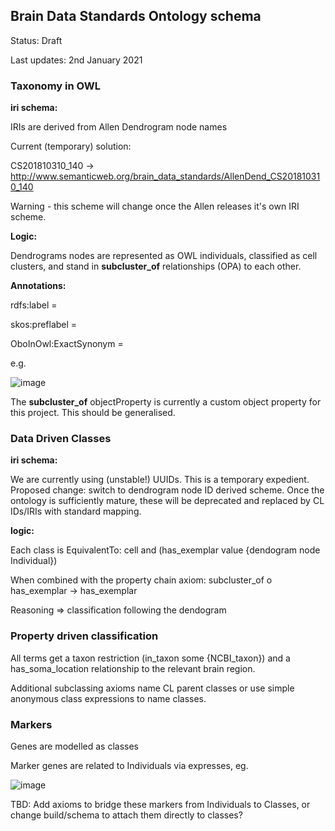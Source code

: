 ## Brain Data Standards Ontology schema

Status: Draft

Last updates: 2nd January 2021

### Taxonomy in OWL 

**iri schema:**

IRIs are derived from Allen Dendrogram node names

Current (temporary) solution: 

CS201810310_140
->
http://www.semanticweb.org/brain_data_standards/AllenDend_CS201810310_140

Warning - this scheme will change once the Allen releases it's own IRI scheme.

**Logic:**

Dendrograms nodes are represented as OWL individuals, classified as cell clusters, and stand in **subcluster_of** relationships (OPA) to each other.

**Annotations:**

rdfs:label = 

skos:preflabel = 

OboInOwl:ExactSynonym = 

e.g. 

![image](https://user-images.githubusercontent.com/112839/103462929-a061fa80-4d20-11eb-928c-6f2b7d2ece7f.png)


The **subcluster_of** objectProperty is currently a custom object property for this project.  This should be generalised.

### Data Driven Classes

**iri schema:**

We are currently using (unstable!) UUIDs.  This is a temporary expedient.  Proposed change: switch to dendrogram node ID derived scheme.  Once the ontology is sufficiently mature, these will be deprecated and replaced by CL IDs/IRIs with standard mapping.

**logic:**

Each class is EquivalentTo: cell and (has_exemplar value {dendogram node Individual})

When combined with the property chain axiom: subcluster_of o has_exemplar -> has_exemplar 

Reasoning => classification following the dendogram

### Property driven classification

All terms get a taxon restriction (in_taxon some {NCBI_taxon}) and a has_soma_location relationship to the relevant brain region.

Additional subclassing axioms name CL parent classes or use simple anonymous class expressions to name classes.

### Markers

Genes are modelled as classes

Marker genes are related to Individuals via expresses, eg. 

![image](https://user-images.githubusercontent.com/112839/103463220-c1c3e600-4d22-11eb-9641-d3c1f1f1a8a2.png)

TBD: Add axioms to bridge these markers from Individuals to Classes, or change build/schema to attach them directly to classes?






